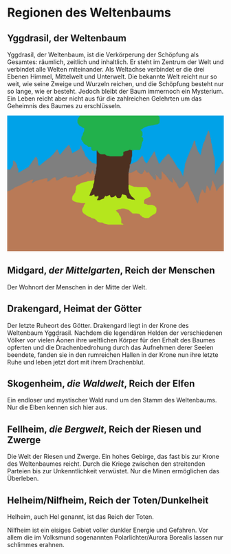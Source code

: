 # Regionen des Weltenbaums

## Yggdrasil, der Weltenbaum
Yggdrasil, der Weltenbaum, ist die Verkörperung der Schöpfung als Gesamtes: räumlich, zeitlich und inhaltlich. Er steht im Zentrum der Welt und verbindet alle Welten miteinander. Als Weltachse verbindet er die drei Ebenen Himmel, Mittelwelt und Unterwelt. Die bekannte Welt reicht nur so weit, wie seine Zweige und Wurzeln reichen, und die Schöpfung besteht nur so lange, wie er besteht. Jedoch bleibt der Baum immernoch ein Mysterium. Ein Leben reicht aber nicht aus für die zahlreichen Gelehrten um das Geheimnis des Baumes zu erschlüsseln.

![Hier sollte eigentlich nen Bild sein. LEL](/pages/public/MAPIdee.png "Kleine Visualisierung.")

## Midgard, *der Mittelgarten*, Reich der Menschen
Der Wohnort der Menschen in der Mitte der Welt.

## Drakengard, Heimat der Götter
Der letzte Ruheort des Götter. Drakengard liegt in der Krone des Weltenbaum Yggdrasil. Nachdem die legendären Helden der verschiedenen Völker vor vielen Äonen ihre weltlichen Körper für den Erhalt des Baumes opferten und die Drachenbedrohung durch das Aufnehmen derer Seelen beendete, fanden sie in den rumreichen Hallen in der Krone nun ihre letzte Ruhe und leben jetzt dort mit ihrem Drachenblut.

## Skogenheim, *die Waldwelt*, Reich der Elfen
Ein endloser und mystischer Wald rund um den Stamm des Weltenbaums. Nur die Elben kennen sich hier aus.

## Fellheim, *die Bergwelt*, Reich der Riesen und Zwerge
Die Welt der Riesen und Zwerge. Ein hohes Gebirge, das fast bis zur Krone des Weltenbaumes reicht. Durch die Kriege zwischen den streitenden Parteien bis zur Unkenntlichkeit verwüstet. Nur die Minen ermöglichen das Überleben.

## Helheim/Nilfheim, Reich der Toten/Dunkelheit
Helheim, auch Hel genannt, ist das Reich der Toten.

Nilfheim ist ein eisiges Gebiet voller dunkler Energie und Gefahren. Vor allem die im Volksmund sogenannten Polarlichter/Aurora Borealis lassen nur schlimmes erahnen.
